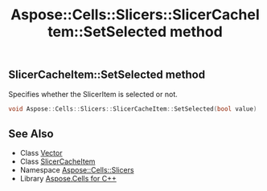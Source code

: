 ﻿---
title: Aspose::Cells::Slicers::SlicerCacheItem::SetSelected method
linktitle: SetSelected
second_title: Aspose.Cells for C++ API Reference
description: 'Aspose::Cells::Slicers::SlicerCacheItem::SetSelected method. Specifies whether the SlicerItem is selected or not in C++.'
type: docs
weight: 700
url: /cpp/aspose.cells.slicers/slicercacheitem/setselected/
---
## SlicerCacheItem::SetSelected method


Specifies whether the SlicerItem is selected or not.

```cpp
void Aspose::Cells::Slicers::SlicerCacheItem::SetSelected(bool value)
```

## See Also

* Class [Vector](../../../aspose.cells/vector/)
* Class [SlicerCacheItem](../)
* Namespace [Aspose::Cells::Slicers](../../)
* Library [Aspose.Cells for C++](../../../)
